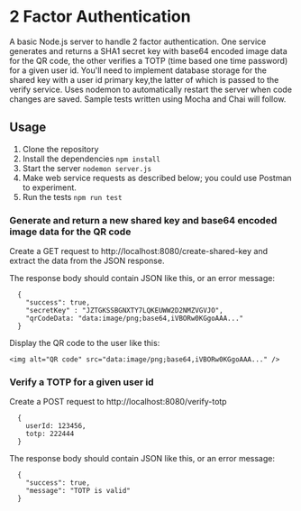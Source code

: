 # 2 Factor Authentication

A basic Node.js server to handle 2 factor authentication. One service generates and returns a SHA1 secret key with base64 encoded image data for the QR code, the other verifies a TOTP (time based one time password) for a given user id. You'll need to implement database storage for the shared key with a user id primary key,the latter of which is passed to the verify service.
Uses nodemon to automatically restart the server when code changes are saved.
Sample tests written using Mocha and Chai will follow.

## Usage

1. Clone the repository
2. Install the dependencies `npm install`
3. Start the server `nodemon server.js`
4. Make web service requests as described below; you could use Postman to experiment.
5. Run the tests `npm run test`

### Generate and return a new shared key and base64 encoded image data for the QR code

Create a GET request to http://localhost:8080/create-shared-key and extract the data from the JSON response.

The response body should contain JSON like this, or an error message:

```
  {
    "success": true,
    "secretKey" : "JZTGKSSBGNXTY7LQKEUWW2D2NMZVGVJO",
    "qrCodeData: "data:image/png;base64,iVBORw0KGgoAAA..."
  }
```

Display the QR code to the user like this:

```
<img alt="QR code" src="data:image/png;base64,iVBORw0KGgoAAA..." />
```

### Verify a TOTP for a given user id

Create a POST request to http://localhost:8080/verify-totp

```
  {
    userId: 123456,
    totp: 222444
  }
```

The response body should contain JSON like this, or an error message:

```
  {
    "success": true,
    "message": "TOTP is valid"
  }
```
